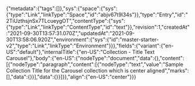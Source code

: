 {"metadata":{"tags":[]},"sys":{"space":{"sys":{"type":"Link","linkType":"Space","id":"abjv67t9l34s"}},"type":"Entry","id":"2TiUzthsjnSx7TLcueygOT","contentType":{"sys":{"type":"Link","linkType":"ContentType","id":"text"}},"revision":1,"createdAt":"2021-09-30T13:57:31.070Z","updatedAt":"2021-09-30T13:58:06.920Z","environment":{"sys":{"id":"master-starter-v2","type":"Link","linkType":"Environment"}}},"fields":{"variant":{"en-US":"default"},"internalTitle":{"en-US":"Collection - Title Text Carousel"},"body":{"en-US":{"nodeType":"document","data":{},"content":[{"nodeType":"paragraph","content":[{"nodeType":"text","value":"Sample Collection Title for the Carousel collection which is center aligned","marks":[],"data":{}}],"data":{}}]}},"align":{"en-US":"center"}}}